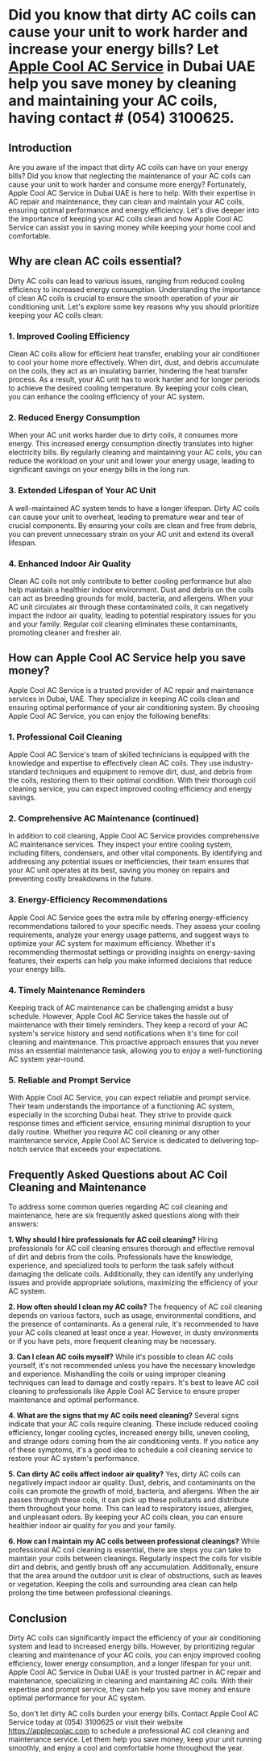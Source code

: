 # **Did you know that dirty AC coils can cause your unit to work harder and increase your energy bills? Let [Apple Cool AC Service](https://applecoolac.com) in Dubai UAE help you save money by cleaning and maintaining your AC coils, having contact # (054) 3100625.**

## Introduction
Are you aware of the impact that dirty AC coils can have on your energy bills? Did you know that neglecting the maintenance of your AC coils can cause your unit to work harder and consume more energy? Fortunately, Apple Cool AC Service in Dubai UAE is here to help. With their expertise in AC repair and maintenance, they can clean and maintain your AC coils, ensuring optimal performance and energy efficiency. Let's dive deeper into the importance of keeping your AC coils clean and how Apple Cool AC Service can assist you in saving money while keeping your home cool and comfortable.

## Why are clean AC coils essential?
Dirty AC coils can lead to various issues, ranging from reduced cooling efficiency to increased energy consumption. Understanding the importance of clean AC coils is crucial to ensure the smooth operation of your air conditioning unit. Let's explore some key reasons why you should prioritize keeping your AC coils clean:

### 1. Improved Cooling Efficiency
Clean AC coils allow for efficient heat transfer, enabling your air conditioner to cool your home more effectively. When dirt, dust, and debris accumulate on the coils, they act as an insulating barrier, hindering the heat transfer process. As a result, your AC unit has to work harder and for longer periods to achieve the desired cooling temperature. By keeping your coils clean, you can enhance the cooling efficiency of your AC system.

### 2. Reduced Energy Consumption
When your AC unit works harder due to dirty coils, it consumes more energy. This increased energy consumption directly translates into higher electricity bills. By regularly cleaning and maintaining your AC coils, you can reduce the workload on your unit and lower your energy usage, leading to significant savings on your energy bills in the long run.

### 3. Extended Lifespan of Your AC Unit
A well-maintained AC system tends to have a longer lifespan. Dirty AC coils can cause your unit to overheat, leading to premature wear and tear of crucial components. By ensuring your coils are clean and free from debris, you can prevent unnecessary strain on your AC unit and extend its overall lifespan.

### 4. Enhanced Indoor Air Quality
Clean AC coils not only contribute to better cooling performance but also help maintain a healthier indoor environment. Dust and debris on the coils can act as breeding grounds for mold, bacteria, and allergens. When your AC unit circulates air through these contaminated coils, it can negatively impact the indoor air quality, leading to potential respiratory issues for you and your family. Regular coil cleaning eliminates these contaminants, promoting cleaner and fresher air.

## How can Apple Cool AC Service help you save money?
Apple Cool AC Service is a trusted provider of AC repair and maintenance services in Dubai, UAE. They specialize in keeping AC coils clean and ensuring optimal performance of your air conditioning system. By choosing Apple Cool AC Service, you can enjoy the following benefits:

### 1. Professional Coil Cleaning
Apple Cool AC Service's team of skilled technicians is equipped with the knowledge and expertise to effectively clean AC coils. They use industry-standard techniques and equipment to remove dirt, dust, and debris from the coils, restoring them to their optimal condition. With their thorough coil cleaning service, you can expect improved cooling efficiency and energy savings.

### 2. Comprehensive AC Maintenance (continued)
In addition to coil cleaning, Apple Cool AC Service provides comprehensive AC maintenance services. They inspect your entire cooling system, including filters, condensers, and other vital components. By identifying and addressing any potential issues or inefficiencies, their team ensures that your AC unit operates at its best, saving you money on repairs and preventing costly breakdowns in the future.

### 3. Energy-Efficiency Recommendations
Apple Cool AC Service goes the extra mile by offering energy-efficiency recommendations tailored to your specific needs. They assess your cooling requirements, analyze your energy usage patterns, and suggest ways to optimize your AC system for maximum efficiency. Whether it's recommending thermostat settings or providing insights on energy-saving features, their experts can help you make informed decisions that reduce your energy bills.

### 4. Timely Maintenance Reminders
Keeping track of AC maintenance can be challenging amidst a busy schedule. However, Apple Cool AC Service takes the hassle out of maintenance with their timely reminders. They keep a record of your AC system's service history and send notifications when it's time for coil cleaning and maintenance. This proactive approach ensures that you never miss an essential maintenance task, allowing you to enjoy a well-functioning AC system year-round.

### 5. Reliable and Prompt Service
With Apple Cool AC Service, you can expect reliable and prompt service. Their team understands the importance of a functioning AC system, especially in the scorching Dubai heat. They strive to provide quick response times and efficient service, ensuring minimal disruption to your daily routine. Whether you require AC coil cleaning or any other maintenance service, Apple Cool AC Service is dedicated to delivering top-notch service that exceeds your expectations.

## Frequently Asked Questions about AC Coil Cleaning and Maintenance
To address some common queries regarding AC coil cleaning and maintenance, here are six frequently asked questions along with their answers:

**1. Why should I hire professionals for AC coil cleaning?**
Hiring professionals for AC coil cleaning ensures thorough and effective removal of dirt and debris from the coils. Professionals have the knowledge, experience, and specialized tools to perform the task safely without damaging the delicate coils. Additionally, they can identify any underlying issues and provide appropriate solutions, maximizing the efficiency of your AC system.

**2. How often should I clean my AC coils?**
The frequency of AC coil cleaning depends on various factors, such as usage, environmental conditions, and the presence of contaminants. As a general rule, it's recommended to have your AC coils cleaned at least once a year. However, in dusty environments or if you have pets, more frequent cleaning may be necessary.

**3. Can I clean AC coils myself?**
While it's possible to clean AC coils yourself, it's not recommended unless you have the necessary knowledge and experience. Mishandling the coils or using improper cleaning techniques can lead to damage and costly repairs. It's best to leave AC coil cleaning to professionals like Apple Cool AC Service to ensure proper maintenance and optimal performance.

**4. What are the signs that my AC coils need cleaning?**
Several signs indicate that your AC coils require cleaning. These include reduced cooling efficiency, longer cooling cycles, increased energy bills, uneven cooling, and strange odors coming from the air conditioning vents. If you notice any of these symptoms, it's a good idea to schedule a coil cleaning service to restore your AC system's performance.

**5. Can dirty AC coils affect indoor air quality?**
Yes, dirty AC coils can negatively impact indoor air quality. Dust, debris, and contaminants on the coils can promote the growth of mold, bacteria, and allergens. When the air passes through these coils, it can pick up these pollutants and distribute them throughout your home. This can lead to respiratory issues, allergies, and unpleasant odors. By keeping your AC coils clean, you can ensure healthier indoor air quality for you and your family.

**6. How can I maintain my AC coils between professional cleanings?**
While professional AC coil cleaning is essential, there are steps you can take to maintain your coils between cleanings. Regularly inspect the coils for visible dirt and debris, and gently brush off any accumulation. Additionally, ensure that the area around the outdoor unit is clear of obstructions, such as leaves or vegetation. Keeping the coils and surrounding area clean can help prolong the time between professional cleanings.

## Conclusion
Dirty AC coils can significantly impact the efficiency of your air conditioning system and lead to increased energy bills. However, by prioritizing regular cleaning and maintenance of your AC coils, you can enjoy improved cooling efficiency, lower energy consumption, and a longer lifespan for your unit. Apple Cool AC Service in Dubai UAE is your trusted partner in AC repair and maintenance, specializing in cleaning and maintaining AC coils. With their expertise and prompt service, they can help you save money and ensure optimal performance for your AC system.

So, don't let dirty AC coils burden your energy bills. Contact Apple Cool AC Service today at (054) 3100625 or visit their website https://applecoolac.com to schedule a professional AC coil cleaning and maintenance service. Let them help you save money, keep your unit running smoothly, and enjoy a cool and comfortable home throughout the year.
